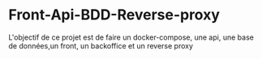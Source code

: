 # Front-Api-BDD-Reverse-proxy
L'objectif de ce projet est de faire un docker-compose, une api, une base de données,un front, un backoffice et un reverse proxy

